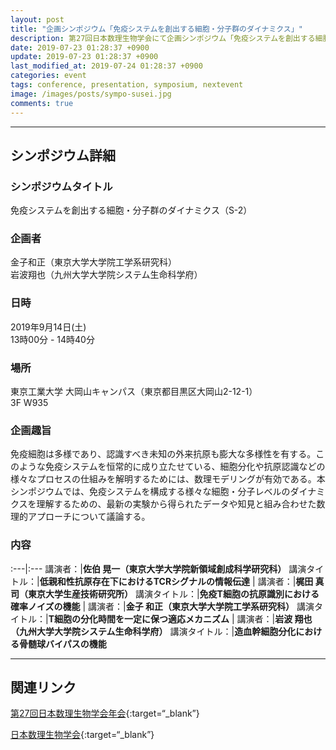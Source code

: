 ```yaml
---
layout: post
title: "企画シンポジウム「免疫システムを創出する細胞・分子群のダイナミクス」"
description: 第27回日本数理生物学会にて企画シンポジウム「免疫システムを創出する細胞・分子群のダイナミクス」を主催します。
date: 2019-07-23 01:28:37 +0900
update: 2019-07-23 01:28:37 +0900
last_modified_at: 2019-07-24 01:28:37 +0900
categories: event
tags: conference, presentation, symposium, nextevent
image: /images/posts/sympo-susei.jpg
comments: true
---
```



---

## シンポジウム詳細

### シンポジウムタイトル
免疫システムを創出する細胞・分子群のダイナミクス（S-2）

### 企画者
金子和正（東京大学大学院工学系研究科）  
岩波翔也（九州大学大学院システム生命科学府）

### 日時
2019年9月14日(土)  
13時00分 - 14時40分

### 場所
東京工業大学 大岡山キャンパス（東京都目黒区大岡山2-12-1）  
3F W935

### 企画趣旨
免疫細胞は多様であり、認識すべき未知の外来抗原も膨大な多様性を有する。このような免疫システムを恒常的に成り立たせている、細胞分化や抗原認識などの様々なプロセスの仕組みを解明するためには、数理モデリングが有効である。本シンポジウムでは、免疫システムを構成する様々な細胞・分子レベルのダイナミクスを理解するための、最新の実験から得られたデータや知見と組み合わせた数理的アプローチについて議論する。


### 内容

:---|:---
講演者：|**佐伯 晃一（東京大学大学院新領域創成科学研究科）**
講演タイトル：|**低親和性抗原存在下におけるTCRシグナルの情報伝達**
|
講演者：|**梶田 真司（東京大学生産技術研究所）**
講演タイトル：|**免疫T細胞の抗原識別における確率ノイズの機能**
|
講演者：|**金子 和正（東京大学大学院工学系研究科）**
講演タイトル：|**T細胞の分化時間を一定に保つ適応メカニズム**
|
講演者：|**岩波 翔也（九州大学大学院システム生命科学府）**
講演タイトル：|**造血幹細胞分化における骨髄球バイパスの機能**

<hr>

## 関連リンク
[第27回日本数理生物学会年会](https://sites.google.com/view/jsmb2019conference/%E3%83%9B%E3%83%BC%E3%83%A0){:target=“_blank”}

[日本数理生物学会](http://www.jsmb.jp/index.html){:target=“_blank”}
